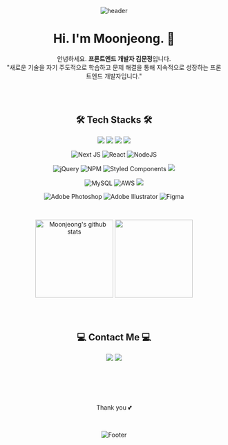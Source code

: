 <div align="center">

![header](https://capsule-render.vercel.app/api?type=waving&color=gradient&height=100&section=header&)

<h1>Hi. I'm Moonjeong. 🙌</h1>

안녕하세요. <strong>프론트엔드 개발자 김문정</strong>입니다.<br>
"새로운 기술을 자기 주도적으로 학습하고 문제 해결을 통해 지속적으로 성장하는 프론트엔드 개발자입니다." 
  
<br/><br/>      
  
<h2>🛠️ Tech Stacks 🛠️</h2>

<img src="https://img.shields.io/badge/html5-%23E34F26.svg?&style=for-the-badge&logo=html5&logoColor=white" /> <img src="https://img.shields.io/badge/css3-%231572B6.svg?&style=for-the-badge&logo=css3&logoColor=white" /> <img src="https://img.shields.io/badge/javascript-%23F7DF1E.svg?&style=for-the-badge&logo=javascript&logoColor=black" /> <img src="https://img.shields.io/badge/typescript-%233178C6.svg?&style=for-the-badge&logo=typescript&logoColor=white" />

![Next JS](https://img.shields.io/badge/Next-black?style=for-the-badge&logo=next.js&logoColor=white)
![React](https://img.shields.io/badge/react-%2320232a.svg?style=for-the-badge&logo=react&logoColor=%2361DAFB)
![NodeJS](https://img.shields.io/badge/node.js-6DA55F?style=for-the-badge&logo=node.js&logoColor=white)

![jQuery](https://img.shields.io/badge/jquery-%230769AD.svg?style=for-the-badge&logo=jquery&logoColor=white)
![NPM](https://img.shields.io/badge/NPM-%23CB3837.svg?style=for-the-badge&logo=npm&logoColor=white)
![Styled Components](https://img.shields.io/badge/styled--components-DB7093?style=for-the-badge&logo=styled-components&logoColor=white)
<img src="https://img.shields.io/badge/bootstrap-%237952B3.svg?&style=for-the-badge&logo=bootstrap&logoColor=white" />


![MySQL](https://img.shields.io/badge/mysql-4479A1.svg?style=for-the-badge&logo=mysql&logoColor=white)
![AWS](https://img.shields.io/badge/AWS-%23FF9900.svg?style=for-the-badge&logo=amazon-aws&logoColor=white)
<img src="https://img.shields.io/badge/slack-%234A154B.svg?&style=for-the-badge&logo=slack&logoColor=white" />

![Adobe Photoshop](https://img.shields.io/badge/adobe%20photoshop-%2331A8FF.svg?style=for-the-badge&logo=adobe%20photoshop&logoColor=white)
![Adobe Illustrator](https://img.shields.io/badge/adobe%20illustrator-%23FF9A00.svg?style=for-the-badge&logo=adobe%20illustrator&logoColor=white)
![Figma](https://img.shields.io/badge/figma-%23F24E1E.svg?style=for-the-badge&logo=figma&logoColor=white)

<br/>

<a href="https://github.com/segretoo"><img align="center" style="height:180px" src="https://github-readme-stats.vercel.app/api?username=segretoo&show_icons=true&include_all_commits=true&theme=default&hide_border=true" alt="Moonjeong's github stats" /></a>
<a href="https://github.com/segretoo"><img align="center" style="height:180px" src="https://github-readme-stats.vercel.app/api/top-langs/?username=segretoo&layout=compact&theme=default&hide_border=true" /></a> 

<br/><br/> 

<h2>💻 Contact Me 💻</h2>
<a href="mailto:segreto8867@gmail.com"> <img src="https://img.shields.io/badge/gmail-%23EA4335.svg?&style=for-the-badge&logo=gmail&logoColor=white" /></a>
<a href="https://github.com/segretoo"> <img src="https://img.shields.io/badge/github-%23181717.svg?&style=for-the-badge&logo=github&logoColor=white" /></a>  
  
<br/><br/><br/><br/> 
  
Thank you 💕

<br/> 

![Footer](https://capsule-render.vercel.app/api?type=waving&&color=gradient&height=100&section=footer)

</div>
